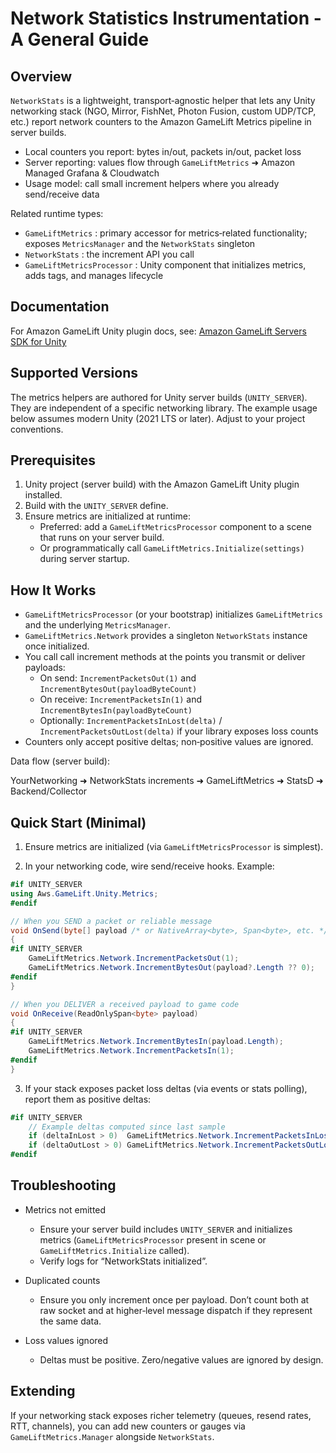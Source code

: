 # Network Statistics Instrumentation - A General Guide

## Overview

`NetworkStats` is a lightweight, transport‑agnostic helper that lets any Unity networking stack (NGO, Mirror, FishNet, Photon Fusion, custom UDP/TCP, etc.) report network counters to the Amazon GameLift Metrics pipeline in server builds.

- Local counters you report: bytes in/out, packets in/out, packet loss
- Server reporting: values flow through `GameLiftMetrics` ➜ Amazon Managed Grafana & Cloudwatch
- Usage model: call small increment helpers where you already send/receive data

Related runtime types:

- `GameLiftMetrics` : primary accessor for metrics‑related functionality; exposes `MetricsManager` and the `NetworkStats` singleton
- `NetworkStats` : the increment API you call
- `GameLiftMetricsProcessor` : Unity component that initializes metrics, adds tags, and manages lifecycle

## Documentation

For Amazon GameLift Unity plugin docs, see:
[Amazon GameLift Servers SDK for Unity](https://docs.aws.amazon.com/gamelift/latest/developerguide/unity-plug-in.html)

## Supported Versions

The metrics helpers are authored for Unity server builds (`UNITY_SERVER`). They are independent of a specific networking library. The example usage below assumes modern Unity (2021 LTS or later). Adjust to your project conventions.

## Prerequisites

1. Unity project (server build) with the Amazon GameLift Unity plugin installed.
2. Build with the `UNITY_SERVER` define.
3. Ensure metrics are initialized at runtime:
    - Preferred: add a `GameLiftMetricsProcessor` component to a scene that runs on your server build.
    - Or programmatically call `GameLiftMetrics.Initialize(settings)` during server startup.

## How It Works

- `GameLiftMetricsProcessor` (or your bootstrap) initializes `GameLiftMetrics` and the underlying `MetricsManager`.
- `GameLiftMetrics.Network` provides a singleton `NetworkStats` instance once initialized.
- You call call increment methods at the points you transmit or deliver payloads:
  - On send: `IncrementPacketsOut(1)` and `IncrementBytesOut(payloadByteCount)`
  - On receive: `IncrementPacketsIn(1)` and `IncrementBytesIn(payloadByteCount)`
  - Optionally: `IncrementPacketsInLost(delta)` / `IncrementPacketsOutLost(delta)` if your library exposes loss counts
- Counters only accept positive deltas; non‑positive values are ignored.

Data flow (server build):

YourNetworking ➜ NetworkStats increments ➜ GameLiftMetrics ➜ StatsD ➜ Backend/Collector

## Quick Start (Minimal)

1. Ensure metrics are initialized (via `GameLiftMetricsProcessor` is simplest).

2. In your networking code, wire send/receive hooks. Example:

```csharp
#if UNITY_SERVER
using Aws.GameLift.Unity.Metrics;
#endif

// When you SEND a packet or reliable message
void OnSend(byte[] payload /* or NativeArray<byte>, Span<byte>, etc. */)
{
#if UNITY_SERVER
    GameLiftMetrics.Network.IncrementPacketsOut(1);
    GameLiftMetrics.Network.IncrementBytesOut(payload?.Length ?? 0);
#endif
}

// When you DELIVER a received payload to game code
void OnReceive(ReadOnlySpan<byte> payload)
{
#if UNITY_SERVER
    GameLiftMetrics.Network.IncrementBytesIn(payload.Length);
    GameLiftMetrics.Network.IncrementPacketsIn(1);
#endif
}
```

3. If your stack exposes packet loss deltas (via events or stats polling), report them as positive deltas:

```csharp
#if UNITY_SERVER
    // Example deltas computed since last sample
    if (deltaInLost > 0)  GameLiftMetrics.Network.IncrementPacketsInLost(deltaInLost);
    if (deltaOutLost > 0) GameLiftMetrics.Network.IncrementPacketsOutLost(deltaOutLost);
#endif
```

## Troubleshooting

- Metrics not emitted
  - Ensure your server build includes `UNITY_SERVER` and initializes metrics (`GameLiftMetricsProcessor` present in scene or `GameLiftMetrics.Initialize` called).
  - Verify logs for “NetworkStats initialized”.

- Duplicated counts
  - Ensure you only increment once per payload. Don’t count both at raw socket and at higher‑level message dispatch if they represent the same data.

- Loss values ignored
  - Deltas must be positive. Zero/negative values are ignored by design.

## Extending

If your networking stack exposes richer telemetry (queues, resend rates, RTT, channels), you can add new counters or gauges via `GameLiftMetrics.Manager` alongside `NetworkStats`.
